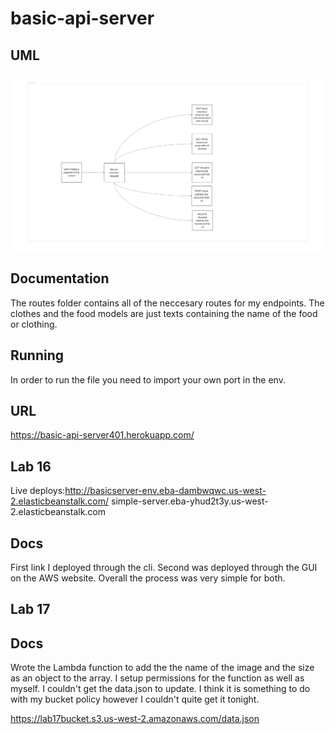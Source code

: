 # basic-api-server  

## UML  

![whiteboard](./imgs/Untitled(3).png)  

## Documentation  

The routes folder contains all of the neccesary routes for my endpoints. The clothes and the food models are just texts containing the name of the food or clothing.  

## Running  

In order to run the file you need to import your own port in the env.  

## URL  

https://basic-api-server401.herokuapp.com/


## Lab 16  

Live deploys:http://basicserver-env.eba-dambwqwc.us-west-2.elasticbeanstalk.com/
simple-server.eba-yhud2t3y.us-west-2.elasticbeanstalk.com  

## Docs  

First link I deployed through the cli. Second was deployed through the GUI on the AWS website. Overall the process was very simple for both.  

## Lab 17  

## Docs  

Wrote the Lambda function to add the the name of the image and the size as an object to the array. I setup permissions for the function as well as myself. I couldn't get the data.json to update. I think it is something to do with my bucket policy however I couldn't quite get it tonight.

https://lab17bucket.s3.us-west-2.amazonaws.com/data.json